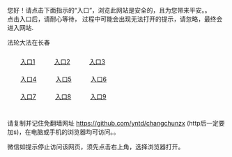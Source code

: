 您好！请点击下面指示的“入口”，浏览此网站是安全的，且为您带来平安。。 <br/>
点击入口后，请耐心等待， 过程中可能会出现无法打开的提示，请忽略，最终会进入网站. </br>

法轮大法在长春<br/>
<div style="padding:10px"><a style="margin:20px" target="_blank" href="https://d1zm6orpr1vvz9.cloudfront.net/2Qpsp?uiyuzku" id="ccLink1" rel="nofollow">入口1</a> <a target="_blank" style="margin:20px" href="https://dxurmcw486aey.cloudfront.net/2Qpsp?ooqbxdsm" id="ccLink2" rel="nofollow">入口2</a> <a style="margin:20px" target="_blank" href="https://d3dakg67s9bh0b.cloudfront.net/2Qpsp?zfjet" id="ccLink3" rel="nofollow">入口3</a></div>

<div style="padding:10px" ><a style="margin:20px" target="_blank" href="https://d1zm6orpr1vvz9.cloudfront.net/2Qpsp?uiyuzku" id="ccLink4" rel="nofollow">入口4</a> <a style="margin:20px" href="https://dxurmcw486aey.cloudfront.net/2Qpsp?ooqbxdsm" target="_blank" id="ccLink5" rel="nofollow">入口5</a> <a style="margin:20px" href="https://d3dakg67s9bh0b.cloudfront.net/2Qpsp?zfjet" target="_blank" id="ccLink6" rel="nofollow">入口6</a></div>

<div style="padding:10px"><a style="margin:20px" target="_blank" href="https://d1zm6orpr1vvz9.cloudfront.net/2Qpsp?uiyuzku" id="ccLink7" rel="nofollow">入口7</a> <a style="margin:20px" href="https://dxurmcw486aey.cloudfront.net/2Qpsp?ooqbxdsm" target="_blank" id="ccLink8" rel="nofollow">入口8</a> <a style="margin:20px" target="_blank" href="https://d3dakg67s9bh0b.cloudfront.net/2Qpsp?zfjet" id="ccLink9" rel="nofollow">入口9</a></div>

<br/>



请复制并记住免翻墙网址 https://github.com/yntd/changchunzx (http后一定要加s)，在电脑或手机的浏览器均可访问。。<br/>

微信如提示停止访问该网页，须先点击右上角，选择浏览器打开。
